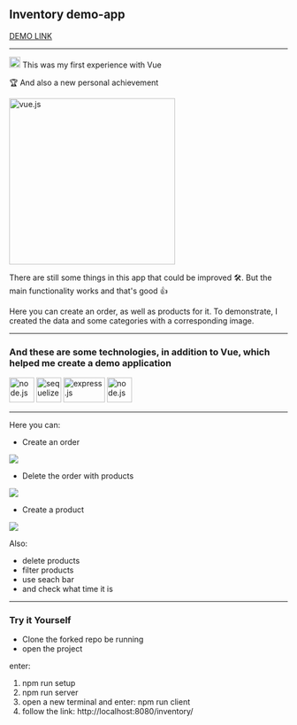 <h2>Inventory demo-app</h2>

[DEMO LINK](https://vasylzinchenko.github.io/inventory/)
____________

<p><img src="https://i.imgur.com/qaMsGOf.gif" alt="vue3" width="20" height="20"/> This was my first experience with Vue</p>
<p>🏆 And also a new personal achievement</p>

<img src="" alt="vue.js" width="300" height="300"/>
<p>There are still some things in this app that could be improved 🛠️. But the main functionality works and that's good 👍</p>
Here you can create an order, as well as products for it. To demonstrate, I created the data and some categories with a corresponding image.

----

<h3>And these are some technologies, in addition to Vue, which helped me create a demo application</h3>
<p align="left">
<img src="https://nodejs.org/static/images/logo.svg" alt="node.js" width="45" height="45"/>
<img src="https://github.com/sequelize.png?s=20" alt="sequelize" width="45" height="45"/>
<img src="https://im4.ezgif.com/tmp/ezgif-4-bc430d5e-gif/download-png-638d8567b539e.png" alt="express.js" width="75" height="45"/>
<img src="https://www.postgresql.org/media/img/about/press/elephant.png" alt="node.js" width="45" height="45"/>

-----------
Here you can:

- Create an order

<img src="https://im2.ezgif.com/tmp/ezgif-2-613b543270.gif">
 
- Delete the order with products
  
<img src="https://im2.ezgif.com/tmp/ezgif-2-1ad92ff2f0.gif">

- Create a product

<img src="https://im2.ezgif.com/tmp/ezgif-2-7575bb2598.gif">
  
Also:

- delete products
- filter products
- use seach bar
- and check what time it is
  
-----
  
<h3>Try it Yourself</h3>

- Clone the forked repo be running
- open the project

enter: 
 1) npm run setup
 2) npm run server
 3) open a new terminal and enter: npm run client
 4) follow the link: http://localhost:8080/inventory/

